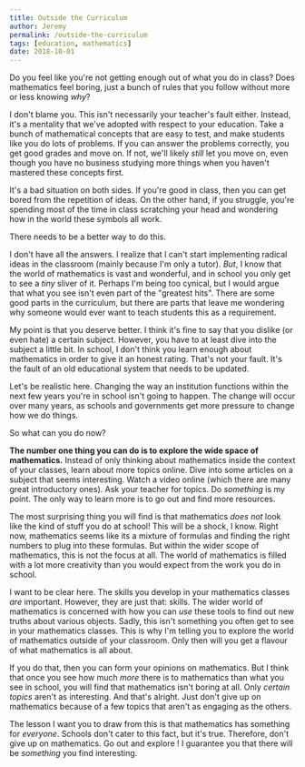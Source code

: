 ```yaml
---
title: Outside the Curriculum
author: Jeremy
permalink: /outside-the-curriculum
tags: [education, mathematics]
date: 2018-10-01
---
```


Do you feel like you're not getting enough out of what you do in class? Does mathematics feel boring, just a bunch of rules that you follow without more or less knowing *why*?

I don't blame you. This isn't necessarily your teacher's fault either. Instead, it's a mentality that we've adopted with respect to your education. Take a bunch of mathematical concepts that are easy to test, and make students like you do lots of problems. If you can answer the problems correctly, you get good grades and move on. If not, we'll likely *still* let you move on, even though you have no business studying more things when you haven't mastered these concepts first.

It's a bad situation on both sides. If you're good in class, then you can get bored from the repetition of ideas. On the other hand, if you struggle, you're spending most of the time in class scratching your head and wondering how in the world these symbols all work.

There needs to be a better way to do this.

I don't have all the answers. I realize that I can't start implementing radical ideas in the classroom (mainly because I'm only a tutor). *But*, I know that the world of mathematics is vast and wonderful, and in school you only get to see a *tiny* sliver of it. Perhaps I'm being too cynical, but I would argue that what you see isn't even part of the "greatest hits". There are some good parts in the curriculum, but there are parts that leave me wondering why someone would ever want to teach students this as a requirement.

My point is that you deserve better. I think it's fine to say that you dislike (or even hate) a certain subject. However, you have to at least dive into the subject a little bit. In school, I don't think you learn enough about mathematics in order to give it an honest rating. That's not your fault. It's the fault of an old educational system that needs to be updated.

Let's be realistic here. Changing the way an institution functions within the next few years you're in school isn't going to happen. The change will occur over many years, as schools and governments get more pressure to change how we do things.

So what can you do now?

**The number one thing you can do is to explore the wide space of mathematics.** Instead of only thinking about mathematics inside the context of your classes, learn about more topics online. Dive into some articles on a subject that seems interesting. Watch a video online (which there are many great introductory ones). Ask your teacher for topics. Do *something* is my point. The only way to learn more is to go out and find more resources.

The most surprising thing you will find is that mathematics *does not* look like the kind of stuff you do at school! This will be a shock, I know. Right now, mathematics seems like its a mixture of formulas and finding the right numbers to plug into these formulas. But within the wider scope of mathematics, this is not the focus at all. The world of mathematics is filled with a lot more creativity than you would expect from the work you do in school.

I want to be clear here. The skills you develop in your mathematics classes *are* important. However, they are just that: skills. The wider world of mathematics is concerned with how you can *use* these tools to find out new truths about various objects. Sadly, this isn't something you often get to see in your mathematics classes. This is why I'm telling you to explore the world of mathematics outside of your classroom. Only then will you get a flavour of what mathematics is all about.

If you do that, then you can form your opinions on mathematics. But I think that once you see how much *more* there is to mathematics than what you see in school, you will find that mathematics isn't boring at all. Only *certain topics* aren't as interesting. And that's alright. Just don't give up on mathematics because of a few topics that aren't as engaging as the others.

The lesson I want you to draw from this is that mathematics has something for *everyone*. Schools don't cater to this fact, but it's true. Therefore, don't give up on mathematics. Go out and explore ! I guarantee you that there will be *something* you find interesting.
